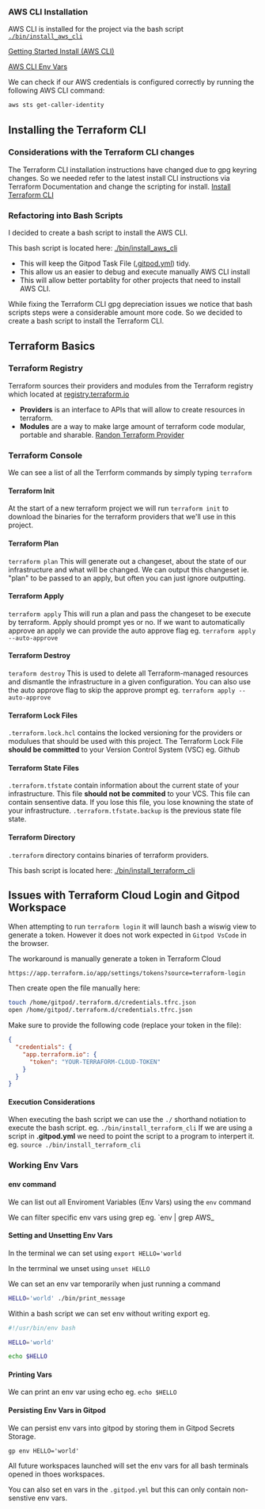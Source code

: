 ### AWS CLI Installation

AWS CLI is installed for the project via the bash script [`./bin/install_aws_cli`](./bin/install_aws_cli)

[Getting Started Install (AWS CLI)](https://docs.aws.amazon.com/cli/latest/userguide/getting-started-install.html)

[AWS CLI Env Vars](https://docs.aws.amazon.com/cli/latest/userguide/cli-configure-envvars.html)

We can check if our AWS credentials is configured correctly by running the following AWS CLI command:
```sh
aws sts get-caller-identity
```

## Installing the Terraform CLI

### Considerations with the Terraform CLI changes
The Terraform CLI installation instructions have changed due to gpg keyring changes. So we needed refer to the latest install CLI instructions via Terraform Documentation and change the scripting for install.
[Install Terraform CLI](https://developer.hashicorp.com/terraform/tutorials/aws-get-started/install-cli)

### Refactoring into Bash Scripts
I decided to create a bash script to install the AWS CLI.

This bash script is located here: [./bin/install_aws_cli](./bin/install_aws_cli)
- This will keep the Gitpod Task File ([.gitpod.yml](.gitpod.yml)) tidy.
- This allow us an easier to debug and execute manually AWS CLI install
- This will allow better portablity for other projects that need to install AWS CLI.

While fixing the Terraform CLI gpg depreciation issues we notice that bash scripts steps were a considerable amount more code. So we decided to create a bash script to install the Terraform CLI.

## Terraform Basics

### Terraform Registry

Terraform sources their providers and modules from the Terraform registry which located at [registry.terraform.io](https://registry.terraform.io/)
- **Providers** is an interface to APIs that will allow to create resources in terraform.
- **Modules** are a way to make large amount of terraform code modular, portable and sharable.
[Randon Terraform Provider](https://registry.terraform.io/providers/hashicorp/random)

### Terraform Console
We can see a list of all the Terrform commands by simply typing `terraform`

#### Terraform Init
At the start of a new terraform project we will run `terraform init` to download the binaries for the terraform providers that we'll use in this project.

#### Terraform Plan
`terraform plan`
This will generate out a changeset, about the state of our infrastructure and what will be changed.
We can output this changeset ie. "plan" to be passed to an apply, but often you can just ignore outputting.

#### Terraform Apply
`terraform apply`
This will run a plan and pass the changeset to be execute by terraform. Apply should prompt yes or no.
If we want to automatically approve an apply we can provide the auto approve flag eg. `terraform apply --auto-approve`

#### Terraform Destroy
`teraform destroy`
 This is used to delete all Terraform-managed resources and dismantle the infrastructure in a given configuration.
You can also use the auto approve flag to skip the approve prompt eg. `terraform apply --auto-approve`

#### Terraform Lock Files
`.terraform.lock.hcl` contains the locked versioning for the providers or modulues that should be used with this project.
The Terraform Lock File **should be committed** to your Version Control System (VSC) eg. Github

#### Terraform State Files
`.terraform.tfstate` contain information about the current state of your infrastructure.
This file **should not be commited** to your VCS.
This file can contain sensentive data.
If you lose this file, you lose knowning the state of your infrastructure.
`.terraform.tfstate.backup` is the previous state file state.

#### Terraform Directory
`.terraform` directory contains binaries of terraform providers.

This bash script is located here: [./bin/install_terraform_cli](./bin/install_terraform_cli)

## Issues with Terraform Cloud Login and Gitpod Workspace

When attempting to run `terraform login` it will launch bash a wiswig view to generate a token. However it does not work expected in `Gitpod VsCode` in the browser.

The workaround is manually generate a token in Terraform Cloud

```
https://app.terraform.io/app/settings/tokens?source=terraform-login
```

Then create open the file manually here:

```sh
touch /home/gitpod/.terraform.d/credentials.tfrc.json
open /home/gitpod/.terraform.d/credentials.tfrc.json
```

Make sure to provide the following code (replace your token in the file):

```json
{
  "credentials": {
    "app.terraform.io": {
      "token": "YOUR-TERRAFORM-CLOUD-TOKEN"
    }
  }
}
```

#### Execution Considerations
When executing the bash script we can use the `./` shorthand notiation to execute the bash script.
eg. `./bin/install_terraform_cli`
If we are using a script in **.gitpod.yml**  we need to point the script to a program to interpert it.
eg. `source ./bin/install_terraform_cli`


### Working Env Vars

#### env command

We can list out all Enviroment Variables (Env Vars) using the `env` command

We can filter specific env vars using grep eg. `env | grep AWS_


#### Setting and Unsetting Env Vars

In the terminal we can set using `export HELLO='world`

In the terrminal we unset using `unset HELLO`

We can set an env var temporarily when just running a command

```sh
HELLO='world' ./bin/print_message
```
Within a bash script we can set env without writing export eg.

```sh
#!/usr/bin/env bash

HELLO='world'

echo $HELLO
```

#### Printing Vars

We can print an env var using echo eg. `echo $HELLO`


#### Persisting Env Vars in Gitpod

We can persist env vars into gitpod by storing them in Gitpod Secrets Storage.

```
gp env HELLO='world'
```

All future workspaces launched will set the env vars for all bash terminals opened in thoes workspaces.

You can also set en vars in the `.gitpod.yml` but this can only contain non-senstive env vars.